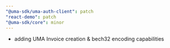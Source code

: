 ```yaml
---
"@uma-sdk/uma-auth-client": patch
"react-demo": patch
"@uma-sdk/core": minor
---
```


- adding UMA Invoice creation & bech32 encoding capabilities
